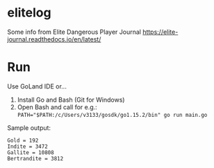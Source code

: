 # elitelog
Some info from Elite Dangerous Player Journal https://elite-journal.readthedocs.io/en/latest/

# Run

Use GoLand IDE or...

1. Install Go and Bash (Git for Windows)
2. Open Bash and call for e.g.: ```PATH="$PATH:/c/Users/v3133/gosdk/go1.15.2/bin" go run main.go```

Sample output:
```
Gold = 192
Indite = 3472
Gallite = 10808
Bertrandite = 3812
```